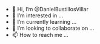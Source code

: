 - 👋 Hi, I’m @DanielBustillosVillar
- 👀 I’m interested in ...
- 🌱 I’m currently learning ...
- 💞️ I’m looking to collaborate on ...
- 📫 How to reach me ...

<!---
DanielBustillosVillar/DanielBustillosVillar is a ✨ special ✨ repository because its `README.md` (this file) appears on your GitHub profile.
You can click the Preview link to take a look at your changes.
--->
